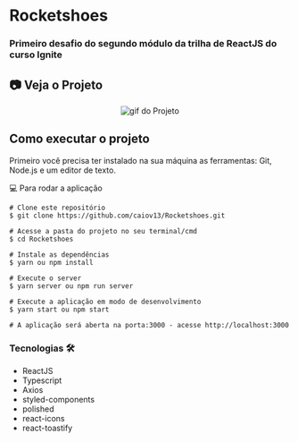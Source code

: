 # Rocketshoes

### Primeiro desafio do segundo módulo da trilha de ReactJS do curso Ignite

## 📷 Veja o Projeto

<div align="center">

![gif do Projeto](https://github.com/caiov13/Rocketshoes/blob/master/github/rocketshoes.gif)

</div>

## Como executar o projeto
Primeiro você precisa ter instalado na sua máquina as ferramentas: Git, Node.js e um editor de texto.

💻 Para rodar a aplicação
```
# Clone este repositório
$ git clone https://github.com/caiov13/Rocketshoes.git

# Acesse a pasta do projeto no seu terminal/cmd
$ cd Rocketshoes

# Instale as dependências
$ yarn ou npm install

# Execute o server  
$ yarn server ou npm run server

# Execute a aplicação em modo de desenvolvimento
$ yarn start ou npm start

# A aplicação será aberta na porta:3000 - acesse http://localhost:3000

```

### Tecnologias 🛠
* ReactJS
* Typescript
* Axios
* styled-components
* polished
* react-icons
* react-toastify
